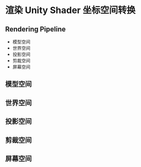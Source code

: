 # 渲染 Unity Shader 坐标空间转换

## Rendering Pipeline
- 模型空间
- 世界空间
- 投影空间
- 剪裁空间
- 屏幕空间

## 模型空间

## 世界空间

## 投影空间

## 剪裁空间

## 屏幕空间